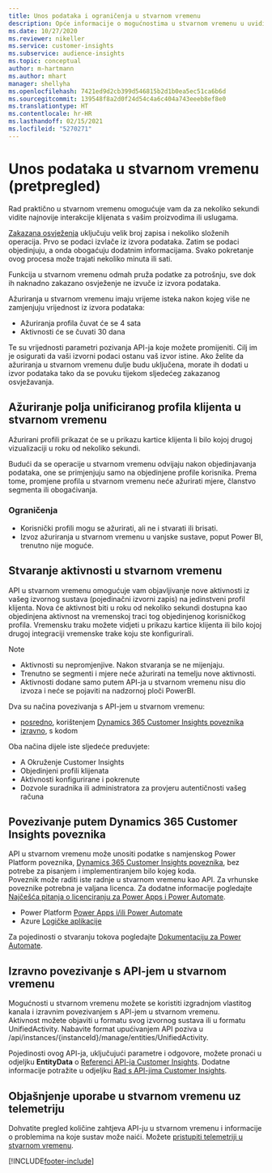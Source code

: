 ```yaml
---
title: Unos podataka i ograničenja u stvarnom vremenu
description: Opće informacije o mogućnostima u stvarnom vremenu u uvidima u ciljnu skupinu.
ms.date: 10/27/2020
ms.reviewer: nikeller
ms.service: customer-insights
ms.subservice: audience-insights
ms.topic: conceptual
author: m-hartmann
ms.author: mhart
manager: shellyha
ms.openlocfilehash: 7421ed9d2cb399d546815b2d1b0ea5ec51ca6b6d
ms.sourcegitcommit: 139548f8a2d0f24d54c4a6c404a743eeeb8ef8e0
ms.translationtype: HT
ms.contentlocale: hr-HR
ms.lasthandoff: 02/15/2021
ms.locfileid: "5270271"
---
```

# <a name="real-time-data-ingestion-preview"></a>Unos podataka u stvarnom vremenu (pretpregled)

Rad praktično u stvarnom vremenu omogućuje vam da za nekoliko sekundi vidite najnovije interakcije klijenata s vašim proizvodima ili uslugama.

[Zakazana osvježenja](system.md#schedule-tab) uključuju velik broj zapisa i nekoliko složenih operacija. Prvo se podaci izvlače iz izvora podataka. Zatim se podaci objedinjuju, a onda obogaćuju dodatnim informacijama. Svako pokretanje ovog procesa može trajati nekoliko minuta ili sati.

Funkcija u stvarnom vremenu odmah pruža podatke za potrošnju, sve dok ih naknadno zakazano osvježenje ne izvuče iz izvora podataka.

Ažuriranja u stvarnom vremenu imaju vrijeme isteka nakon kojeg više ne zamjenjuju vrijednost iz izvora podataka:

- Ažuriranja profila čuvat će se 4 sata
- Aktivnosti će se čuvati 30 dana

Te su vrijednosti parametri pozivanja API-ja koje možete promijeniti. Cilj im je osigurati da vaši izvorni podaci ostanu vaš izvor istine. Ako želite da ažuriranja u stvarnom vremenu dulje budu uključena, morate ih dodati u izvor podataka tako da se povuku tijekom sljedećeg zakazanog osvježavanja.

## <a name="real-time-update-of-the-unified-customer-profile-fields"></a>Ažuriranje polja unificiranog profila klijenta u stvarnom vremenu

Ažurirani profili prikazat će se u prikazu kartice klijenta li bilo kojoj drugoj vizualizaciji u roku od nekoliko sekundi.

Budući da se operacije u stvarnom vremenu odvijaju nakon objedinjavanja podataka, one se primjenjuju samo na objedinjene profile korisnika. Prema tome, promjene profila u stvarnom vremenu neće ažurirati mjere, članstvo segmenta ili obogaćivanja.

### <a name="limitations"></a>Ograničenja

- Korisnički profili mogu se ažurirati, ali ne i stvarati ili brisati.
- Izvoz ažuriranja u stvarnom vremenu u vanjske sustave, poput Power BI, trenutno nije moguće.

## <a name="real-time-creation-of-activities"></a>Stvaranje aktivnosti u stvarnom vremenu

API u stvarnom vremenu omogućuje vam objavljivanje nove aktivnosti iz vašeg izvornog sustava (pojedinačni izvorni zapis) na jedinstveni profil klijenta. Nova će aktivnost biti u roku od nekoliko sekundi dostupna kao objedinjena aktivnost na vremenskoj traci tog objedinjenog korisničkog profila. Vremensku traku možete vidjeti u prikazu kartice klijenta ili bilo kojoj drugoj integraciji vremenske trake koju ste konfigurirali.

> [!NOTE]
>
> - Aktivnosti su nepromjenjive. Nakon stvaranja se ne mijenjaju.
> - Trenutno se segmenti i mjere neće ažurirati na temelju nove aktivnosti.
> - Aktivnosti dodane samo putem API-ja u stvarnom vremenu nisu dio izvoza i neće se pojaviti na nadzornoj ploči PowerBI.

Dva su načina povezivanja s API-jem u stvarnom vremenu:

- [posredno](#connect-via-the-dynamics-365-customer-insights-connector), korištenjem [Dynamics 365 Customer Insights poveznika](https://docs.microsoft.com/connectors/customerinsights/)
- [izravno](#connect-directly-to-the-real-time-api), s kodom

Oba načina dijele iste sljedeće preduvjete:

- A Okruženje Customer Insights
- Objedinjeni profili klijenata
- Aktivnosti konfigurirane i pokrenute
- Dozvole suradnika ili administratora za provjeru autentičnosti vašeg računa

## <a name="connect-via-the-dynamics-365-customer-insights-connector"></a>Povezivanje putem Dynamics 365 Customer Insights poveznika

API u stvarnom vremenu može unositi podatke s namjenskog Power Platform poveznika, [Dynamics 365 Customer Insights poveznika](https://docs.microsoft.com/connectors/customerinsights/), bez potrebe za pisanjem i implementiranjem bilo kojeg koda.    
Poveznik može raditi iste radnje u stvarnom vremenu kao API. Za vrhunske poveznike potrebna je valjana licenca. Za dodatne informacije pogledajte [Najčešća pitanja o licenciranju za Power Apps i Power Automate](https://docs.microsoft.com/power-platform/admin/powerapps-flow-licensing-faq).

- Power Platform [Power Apps i/ili Power Automate](https://docs.microsoft.com/connectors/)
- Azure [Logičke aplikacije](https://docs.microsoft.com/azure/connectors/apis-list)

Za pojedinosti o stvaranju tokova pogledajte [Dokumentaciju za Power Automate](https://docs.microsoft.com/power-automate/).

## <a name="connect-directly-to-the-real-time-api"></a>Izravno povezivanje s API-jem u stvarnom vremenu

Mogućnosti u stvarnom vremenu možete se koristiti izgradnjom vlastitog kanala i izravnim povezivanjem s API-jem u stvarnom vremenu.    
Aktivnost možete objaviti u formatu svog izvornog sustava ili u formatu UnifiedActivity. Nabavite format upućivanjem API poziva u /api/instances/{instanceId}/manage/entities/UnifiedActivity.

Pojedinosti ovog API-ja, uključujući parametre i odgovore, možete pronaći u odjeljku **EntityData** o [Referenci API-ja Customer Insights](https://developer.ci.ai.dynamics.com/api-details#api=CustomerInsights). Dodatne informacije potražite u odjeljku [Rad s API-jima Customer Insights](apis.md).

## <a name="understand-your-real-time-usage-with-telemetry"></a>Objašnjenje uporabe u stvarnom vremenu uz telemetriju

Dohvatite pregled količine zahtjeva API-ju u stvarnom vremenu i informacije o problemima na koje sustav može naići. Možete [pristupiti telemetriji u stvarnom vremenu](system.md#api-usage-tab). 


[!INCLUDE[footer-include](../includes/footer-banner.md)]